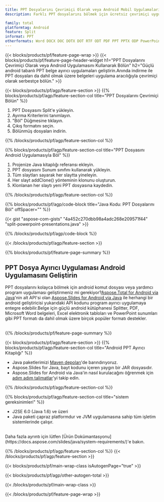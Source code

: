 ```yaml
---
title: PPT Dosyalarını Çevrimiçi Olarak veya Android Mobil Uygulamalarını Kullanarak Bölün
description: Farklı PPT dosyalarını bölmek için ücretsiz çevrimiçi uygulama.PPT belgeleri için Android ayırıcı kitaplığı Java kodu. 

family: total
platformtag: Android
feature: Split
informat: PPT
otherformats: Word DOCX DOC DOTX DOT RTF ODT PDF PPT PPTX ODP PowerPoint Excel XLS XLSX ODS
---
```

{{< blocks/products/pf/feature-page-wrap >}}
{{< blocks/products/pf/feature-page-header-widget h1="PPT Dosyalarını Çevrimiçi Olarak veya Android Uygulamasını Kullanarak Bölün" h2="Güçlü android tabanlı PPT belge ayırıcı uygulamaları geliştirin.Anında indirme ile PPT dosyaları da dahil olmak üzere belgeleri uygulama aracılığıyla çevrimiçi olarak serbestçe bölün." >}}

{{< blocks/products/pf/agp/feature-section >}}
{{% blocks/products/pf/agp/feature-section-col title="PPT Dosyalarını Çevrimiçi Bölün" %}}

1. PPT Dosyasını Split'e yükleyin.
1. Ayırma Kriterlerini tanımlayın.
1. "Böl" Düğmesine tıklayın.
1. Çıkış formatını seçin.
1. Bölünmüş dosyaları indirin.

{{% /blocks/products/pf/agp/feature-section-col %}}

{{% blocks/products/pf/agp/feature-section-col title="PPT Dosyasını Android Uygulamasıyla Böl" %}}

1. Projenize Java kitaplığı referansı ekleyin.
1. PPT dosyasını Sunum sınıfını kullanarak yükleyin.
1. Tüm slaytları sayarak her slaytta yineleyin.
1. Her slayt addClone() yönteminin klonunu oluşturun.
1. Klonlanan her slaytı yeni PPT dosyasına kaydedin.

{{% /blocks/products/pf/agp/feature-section-col %}}

{{% blocks/products/pf/agp/code-block title="Java Kodu: PPT Dosyalarını Böl" offSpacer="" %}}

{{< gist "aspose-com-gists" "4a452c270dbb98a4adc268e209571f44" "split-powerpoint-presentations.java" >}}

{{% /blocks/products/pf/agp/code-block %}}

{{< /blocks/products/pf/agp/feature-section >}}

{{% blocks/products/pf/feature-page-summary %}}


<h2>PPT Dosya Ayırıcı Uygulaması Android Uygulamasını Geliştirin</h2>

PPT dosyalarını kolayca bölmek için android komut dosyası veya yardımcı program uygulaması geliştirmeniz mi gerekiyor?[Aspose.Total for Android via Java](https://products.aspose.com/total/tr/android-java/)'nin alt API'si olan [Aspose.Slides for Android via Java](https://products.aspose.com/slides/tr/android-java/) ile herhangi bir android geliştiricisi yukarıdaki API kodunu program ayırıcı uygulamaya entegre edebilir.Belge için güçlü android kütüphanesi Splitter, PDF, Microsoft Word belgeleri, Excel elektronik tabloları ve PowerPoint sunumları gibi PPT formatı da dahil olmak üzere birçok popüler formatı destekler.<br /><br />

{{% /blocks/products/pf/feature-page-summary %}}

{{< blocks/products/pf/agp/feature-section >}}
{{% blocks/products/pf/agp/feature-section-col title="Android PPT Ayırıcı Kitaplığı" %}}

- Java paketlerimizi [Maven depoları](https://releases.aspose.com/java/repo/com/aspose/aspose-slides/)'de barındırıyoruz. 
- Aspose.Slides for Java, bayt kodunu içeren yaygın bir JAR dosyasıdır.
- Aspose.Slides for Android via Java'in nasıl kurulacağını öğrenmek için [adım adım talimatlar](https://docs.aspose.com/slides/java/installation/#install-aspose-slides-for-java-from-maven-repository)'yi takip edin.

{{% /blocks/products/pf/agp/feature-section-col %}}

{{% blocks/products/pf/agp/feature-section-col title="sistem gereksinimleri" %}}

- J2SE 6.0 (Java 1.6) ve üzeri
- Java paketi çapraz platformdur ve JVM uygulamasına sahip tüm işletim sistemlerinde çalışır.

<br />
Daha fazla ayrıntı için lütfen [Ürün Dokümantasyonu](https://docs.aspose.com/slides/java/system-requirements/)'e bakın.

{{% /blocks/products/pf/agp/feature-section-col %}}
{{< /blocks/products/pf/agp/feature-section >}}

{{< blocks/products/pf/main-wrap-class isAutogenPage="true" >}}


{{< blocks/products/pf/agp/other-autogen-total >}}

{{< /blocks/products/pf/main-wrap-class >}}

{{< /blocks/products/pf/feature-page-wrap >}}